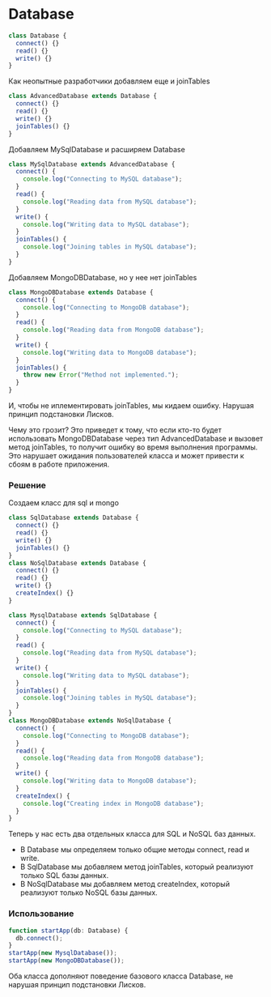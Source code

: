 # Database

```ts
class Database {
  connect() {}
  read() {}
  write() {}
}
```

Как неопытные разработчики добавляем еще и joinTables

```ts
class AdvancedDatabase extends Database {
  connect() {}
  read() {}
  write() {}
  joinTables() {}
}
```

Добавляем MySqlDatabase и расширяем Database

```ts
class MySqlDatabase extends AdvancedDatabase {
  connect() {
    console.log("Connecting to MySQL database");
  }
  read() {
    console.log("Reading data from MySQL database");
  }
  write() {
    console.log("Writing data to MySQL database");
  }
  joinTables() {
    console.log("Joining tables in MySQL database");
  }
}
```

Добавляем MongoDBDatabase, но у нее нет joinTables

```ts
class MongoDBDatabase extends Database {
  connect() {
    console.log("Connecting to MongoDB database");
  }
  read() {
    console.log("Reading data from MongoDB database");
  }
  write() {
    console.log("Writing data to MongoDB database");
  }
  joinTables() {
    throw new Error("Method not implemented.");
  }
}
```

И, чтобы не иплементировать joinTables, мы кидаем ошибку. Нарушая принцип подстановки Лисков.

Чему это грозит?
Это приведет к тому, что если кто-то будет использовать MongoDBDatabase через тип AdvancedDatabase и вызовет метод joinTables, то получит ошибку во время выполнения программы.
Это нарушает ожидания пользователей класса и может привести к сбоям в работе приложения.

### Решение

Создаем класс для sql и mongo

```ts
class SqlDatabase extends Database {
  connect() {}
  read() {}
  write() {}
  joinTables() {}
}
class NoSqlDatabase extends Database {
  connect() {}
  read() {}
  write() {}
  createIndex() {}
}

class MysqlDatabase extends SqlDatabase {
  connect() {
    console.log("Connecting to MySQL database");
  }
  read() {
    console.log("Reading data from MySQL database");
  }
  write() {
    console.log("Writing data to MySQL database");
  }
  joinTables() {
    console.log("Joining tables in MySQL database");
  }
}
class MongoDBDatabase extends NoSqlDatabase {
  connect() {
    console.log("Connecting to MongoDB database");
  }
  read() {
    console.log("Reading data from MongoDB database");
  }
  write() {
    console.log("Writing data to MongoDB database");
  }
  createIndex() {
    console.log("Creating index in MongoDB database");
  }
}
```

Теперь у нас есть два отдельных класса для SQL и NoSQL баз данных.

- В Database мы определяем только общие методы connect, read и write.
- В SqlDatabase мы добавляем метод joinTables, который реализуют только SQL базы данных.
- В NoSqlDatabase мы добавляем метод createIndex, который реализуют только NoSQL базы данных.

### Использование

```ts
function startApp(db: Database) {
  db.connect();
}
startApp(new MysqlDatabase());
startApp(new MongoDBDatabase());
```

Оба класса дополняют поведение базового класса Database, не нарушая принцип подстановки Лисков.
